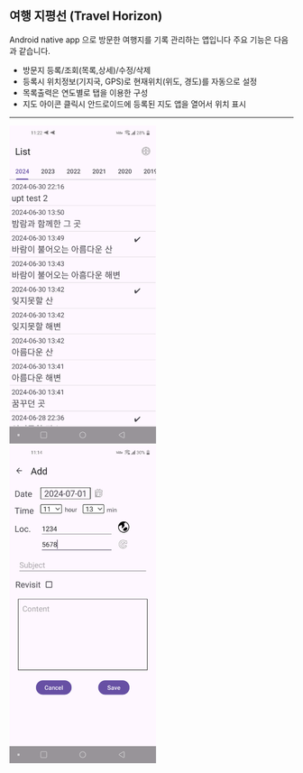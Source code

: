 ## 여행 지평선 (Travel Horizon)

Android native app 으로 방문한 여행지를 기록 관리하는 앱입니다
주요 기능은 다음과 같습니다.

+ 방문지 등록/조회(목록,상세)/수정/삭제
+ 등록시 위치정보(기지국, GPS)로 현재위치(위도, 경도)를 자동으로 설정
+ 목록출력은 연도별로 탭을 이용한 구성
+ 지도 아이콘 클릭시 안드로이드에 등록된 지도 앱을 열어서 위치 표시

---

<p style="align: center">
  <p style="align: center; color:gray">
  <img src="https://github.com/lukkwang/travelhorizon/blob/v1.0/images/captures/Screenshot_20240701-112249.png" width="260px" alt=""> &nbsp; &nbsp; &nbsp; &nbsp; 
  <img src="https://github.com/lukkwang/travelhorizon/blob/v1.0/images/captures/Screenshot_20240701-111440.png" width="260px" alt=""> 
</p>

